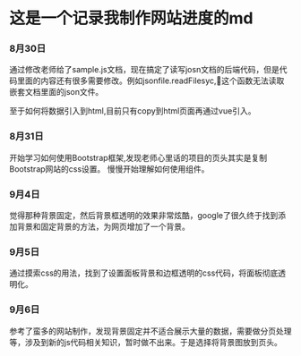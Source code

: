 这是一个记录我制作网站进度的md
===

### 8月30日
通过修改老师给了sample.js文档，现在搞定了读写josn文档的后端代码，但是代码里面的内容还有很多需要修改。例如jsonfile.readFilesyc,这个函数无法读取嵌套文档里面的json文件。

至于如何将数据引入到html,目前只有copy到html页面再通过vue引入。

### 8月31日
开始学习如何使用Bootstrap框架,发现老师心里话的项目的页头其实是复制Bootstrap网站的css设置。
慢慢开始理解如何使用组件。
### 9月4日
觉得那种背景固定，然后背景框透明的效果非常炫酷，google了很久终于找到添加背景和固定背景的方法，为网页增加了一个背景。
### 9月5日
通过摸索css的用法，找到了设置面板背景和边框透明的css代码，将面板彻底透明化。
### 9月6日
参考了蛮多的网站制作，发现背景固定并不适合展示大量的数据，需要做分页处理等，涉及到新的js代码相关知识，暂时做不出来。于是选择将背景图放到页头。


